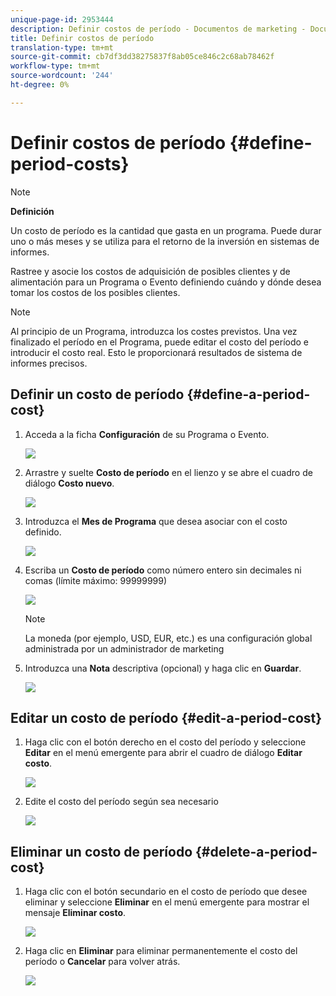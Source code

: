 ```yaml
---
unique-page-id: 2953444
description: Definir costos de período - Documentos de marketing - Documentación del producto
title: Definir costos de período
translation-type: tm+mt
source-git-commit: cb7df3dd38275837f8ab05ce846c2c68ab78462f
workflow-type: tm+mt
source-wordcount: '244'
ht-degree: 0%

---
```



# Definir costos de período {#define-period-costs}

>[!NOTE]
>
>**Definición**
>
>Un costo de período es la cantidad que gasta en un programa. Puede durar uno o más meses y se utiliza para el retorno de la inversión en sistemas de informes.

Rastree y asocie los costos de adquisición de posibles clientes y de alimentación para un Programa o Evento definiendo cuándo y dónde desea tomar los costos de los posibles clientes.

>[!NOTE]
>
>Al principio de un Programa, introduzca los costes previstos. Una vez finalizado el período en el Programa, puede editar el costo del período e introducir el costo real. Esto le proporcionará resultados de sistema de informes precisos.

## Definir un costo de período {#define-a-period-cost}

1. Acceda a la ficha **Configuración** de su Programa o Evento.

   ![](assets/image2015-4-24-11-3a13-3a27.png)

1. Arrastre y suelte **Costo de período** en el lienzo y se abre el cuadro de diálogo **Costo nuevo**.

   ![](assets/image2015-4-24-16-3a31-3a15.png)

1. Introduzca el **Mes de Programa** que desea asociar con el costo definido.

   ![](assets/image2015-4-24-16-3a11-3a30.png)

1. Escriba un **Costo de período** como número entero sin decimales ni comas (límite máximo: 99999999)

   ![](assets/image2015-4-24-16-3a10-3a24.png)

   >[!NOTE]
   >
   >La moneda (por ejemplo, USD, EUR, etc.) es una configuración global administrada por un administrador de marketing

1. Introduzca una **Nota** descriptiva (opcional) y haga clic en **Guardar**.

   ![](assets/image2015-4-24-16-3a21-3a16.png)

## Editar un costo de período {#edit-a-period-cost}

1. Haga clic con el botón derecho en el costo del período y seleccione **Editar** en el menú emergente para abrir el cuadro de diálogo **Editar costo**.

   ![](assets/image2015-4-24-16-3a26-3a29.png)

1. Edite el costo del período según sea necesario

   ![](assets/image2015-4-24-16-3a27-3a38.png)

## Eliminar un costo de período {#delete-a-period-cost}

1. Haga clic con el botón secundario en el costo de período que desee eliminar y seleccione **Eliminar** en el menú emergente para mostrar el mensaje **Eliminar costo**.

   ![](assets/image2015-4-24-16-3a33-3a32.png)

1. Haga clic en **Eliminar** para eliminar permanentemente el costo del período o **Cancelar** para volver atrás.

   ![](assets/image2015-4-24-16-3a34-3a38.png)
